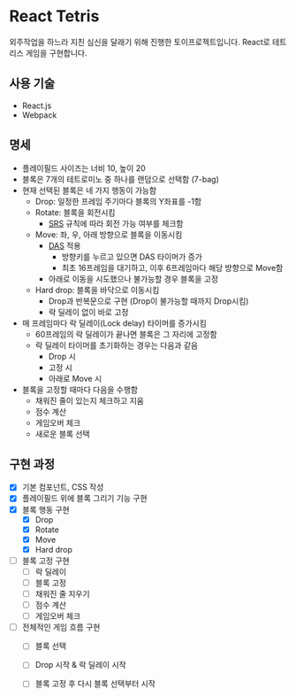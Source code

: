 # React Tetris

외주작업을 하느라 지친 심신을 달래기 위해 진행한 토이프로젝트입니다. React로 테트리스 게임을 구현합니다.

## 사용 기술

- React.js
- Webpack

## 명세

- 플레이필드 사이즈는 너비 10, 높이 20
- 블록은 7개의 테트로미노 중 하나를 랜덤으로 선택함 (7-bag)
- 현재 선택된 블록은 네 가지 행동이 가능함
  - Drop: 일정한 프레임 주기마다 블록의 Y좌표를 -1함
  - Rotate: 블록을 회전시킴
    - [SRS](https://tetris.fandom.com/wiki/SRS) 규칙에 따라 회전 가능 여부를 체크함
  - Move: 좌, 우, 아래 방향으로 블록을 이동시킴
    - [DAS](https://tetris.fandom.com/wiki/DAS) 적용
      - 방향키를 누르고 있으면 DAS 타이머가 증가
      - 최초 16프레임을 대기하고, 이후 6프레임마다 해당 방향으로 Move함
    - 아래로 이동을 시도했으나 불가능할 경우 블록을 고정
  - Hard drop: 블록을 바닥으로 이동시킴
    - Drop과 반복문으로 구현 (Drop이 불가능할 때까지 Drop시킴)
    - 락 딜레이 없이 바로 고정
- 매 프레임마다 락 딜레이(Lock delay) 타이머를 증가시킴
  - 60프레임의 락 딜레이가 끝나면 블록은 그 자리에 고정함
  - 락 딜레이 타이머를 초기화하는 경우는 다음과 같음
    - Drop 시
    - 고정 시
    - 아래로 Move 시
- 블록을 고정할 때마다 다음을 수행함
  - 채워진 줄이 있는지 체크하고 지움
  - 점수 계산
  - 게임오버 체크
  - 새로운 블록 선택

## 구현 과정

- [x] 기본 컴포넌트, CSS 작성
- [x] 플레이필드 위에 블록 그리기 기능 구현
- [x] 블록 행동 구현
  - [x] Drop
  - [x] Rotate
  - [x] Move
  - [x] Hard drop
- [ ] 블록 고정 구현
  - [ ] 락 딜레이
  - [ ] 블록 고정
  - [ ] 채워진 줄 지우기
  - [ ] 점수 계산
  - [ ] 게임오버 체크
- [ ] 전체적인 게임 흐름 구현
  - [ ] 블록 선택
  - [ ] Drop 시작 & 락 딜레이 시작
  - [ ] 블록 고정 후 다시 블록 선택부터 시작

